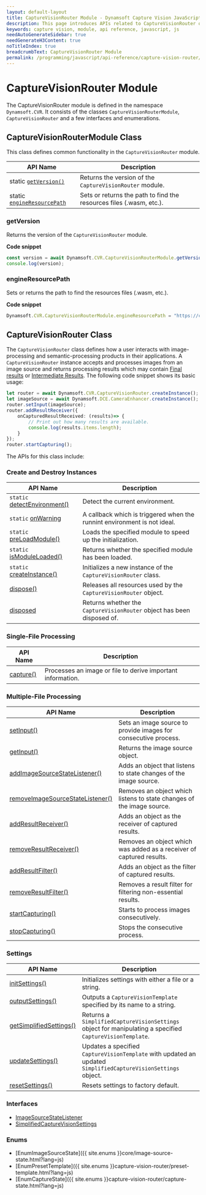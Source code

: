```yaml
---
layout: default-layout
title: CaptureVisionRouter Module - Dynamsoft Capture Vision JavaScript Edition API
description: This page introduces APIs related to CaptureVisionRouter of Dynamsoft Capture Vision JavaScript Edition as a module.
keywords: capture vision, module, api reference, javascript, js
needAutoGenerateSidebar: true
needGenerateH3Content: true
noTitleIndex: true
breadcrumbText: CaptureVisionRouter Module
permalink: /programming/javascript/api-reference/capture-vision-router/capture-vision-router-module.html
---
```


# CaptureVisionRouter Module

The CaptureVisionRouter module is defined in the namespace `Dynamsoft.CVR`. It consists of the classes `CaptureVisionRouterModule`, `CaptureVisionRouter` and a few interfaces and enumerations.

## CaptureVisionRouterModule Class

This class defines common functionality in the `CaptureVisionRouter` module.

| API Name                                           | Description                                                         |
| -------------------------------------------------- | ------------------------------------------------------------------- |
| static [`getVersion()`](#getversion)               | Returns the version of the `CaptureVisionRouter` module.            |
| static [`engineResourcePath`](#engineresourcepath) | Sets or returns the path to find the resources files (.wasm, etc.). |

### getVersion

Returns the version of the `CaptureVisionRouter` module.

**Code snippet**

```javascript
const version = await Dynamsoft.CVR.CaptureVisionRouterModule.getVersion();
console.log(version);
```

### engineResourcePath

Sets or returns the path to find the resources files (.wasm, etc.).

**Code snippet**

```javascript
Dynamsoft.CVR.CaptureVisionRouterModule.engineResourcePath = "https://cdn.jsdelivr.net/npm/dynamsoft-capture-vision-router@2.0.11/dist/";
```

## CaptureVisionRouter Class

The `CaptureVisionRouter` class defines how a user interacts with image-processing and semantic-processing products in their applications. A `CaptureVisionRouter` instance accepts and processes images from an image source and returns processing results which may contain [Final results]({{site.architecture}}output.html#final-results?lang=js) or [Intermediate Results]({{site.architecture}}output.html#intermediate-results?lang=js). The following code snippet shows its basic usage:

```typescript
let router = await Dynamsoft.CVR.CaptureVisionRouter.createInstance();
let imageSource = await Dynamsoft.DCE.CameraEnhancer.createInstance();
router.setInput(imageSource);
router.addResultReceiver({
    onCapturedResultReceived: (results)=> {
        // Print out how many results are available.
        console.log(results.items.length);
    }
});
router.startCapturing();
```

The APIs for this class include:

### Create and Destroy Instances

| API Name                                                           | Description                                                              |
| ------------------------------------------------------------------ | ------------------------------------------------------------------------ |
| `static` [detectEnvironment()](./instantiate.md#detectenvironment) | Detect the current environment.                                          |
| `static` [onWarning](./instantiate.md#onwarning)                   | A callback which is triggered when the runnint environment is not ideal. |
| `static` [preLoadModule()](./instantiate.md#preloadmodule)         | Loads the specified module to speed up the initialization.               |
| `static` [isModuleLoaded()](./instantiate.md#ismoduleloaded)       | Returns whether the specified module has been loaded.                    |
| `static` [createInstance()](./instantiate.md#createinstance)       | Initializes a new instance of the `CaptureVisionRouter` class.           |
| [dispose()](./instantiate.md#dispose)                              | Releases all resources used by the `CaptureVisionRouter` object.         |
| [disposed](./instantiate.md#disposed)                              | Returns whether the `CaptureVisionRouter` object has been disposed of.   |

### Single-File Processing

| API Name                                         | Description                                                 |
| ------------------------------------------------ | ----------------------------------------------------------- |
| [capture()](./single-file-processing.md#capture) | Processes an image or file to derive important information. |

### Multiple-File Processing

| API Name                                                                                         | Description                                                           |
| ------------------------------------------------------------------------------------------------ | --------------------------------------------------------------------- |
| [setInput()](./multiple-file-processing.md#setinput)                                             | Sets an image source to provide images for consecutive process.       |
| [getInput()](./multiple-file-processing.md#getinput)                                             | Returns the image source object.                                      |
| [addImageSourceStateListener()](./multiple-file-processing.md#addimagesourcestatelistener)       | Adds an object that listens to state changes of the image source.     |
| [removeImageSourceStateListener()](./multiple-file-processing.md#removeimagesourcestatelistener) | Removes an object which listens to state changes of the image source. |
| [addResultReceiver()](./multiple-file-processing.md#addresultreceiver)                           | Adds an object as the receiver of captured results.                   |
| [removeResultReceiver()](./multiple-file-processing.md#removeresultreceiver)                     | Removes an object which was added as a receiver of captured results.  |
| [addResultFilter()](./multiple-file-processing.md#addresultfilter)                               | Adds an object as the filter of captured results.                     |
| [removeResultFilter()](./multiple-file-processing.md#removeresultfilter)                         | Removes a result filter for filtering non-essential results.          |
| [startCapturing()](./multiple-file-processing.md#startcapturing)                                 | Starts to process images consecutively.                               |
| [stopCapturing()](./multiple-file-processing.md#stopcapturing)                                   | Stops the consecutive process.                                        |

### Settings

| API Name                                                       | Description                                                                                                   |
| -------------------------------------------------------------- | ------------------------------------------------------------------------------------------------------------- |
| [initSettings()](./settings.md#initsettings)                   | Initializes settings with either a file or a string.                                                          |
| [outputSettings()](./settings.md#outputsettings)               | Outputs a `CaptureVisionTemplate` specified by its name to a string.                                          |
| [getSimplifiedSettings()](./settings.md#getsimplifiedsettings) | Returns a `SimplifiedCaptureVisionSettings` object for manipulating a specified `CaptureVisionTemplate`.      |
| [updateSettings()](./settings.md#updatesettings)               | Updates a specified `CaptureVisionTemplate` with updated an updated `SimplifiedCaptureVisionSettings` object. |
| [resetSettings()](./settings.md#resetsettings)                 | Resets settings to factory default.                                                                           |

<!--
### Intermediate Result

| API Name                                                                                | Description                                    |
| --------------------------------------------------------------------------------------- | ---------------------------------------------- |
| [getIntermediateResultManager()](./intermediate-result.md#getintermediateresultmanager) | Returns an `IntermediateResultManager` object. |
-->
### Interfaces

* [ImageSourceStateListener](./interfaces/image-source-state-listener.md)
* [SimplifiedCaptureVisionSettings](./interfaces/simplified-capture-vision-settings.md)

### Enums

* [EnumImageSourceState]({{ site.enums }}core/image-source-state.html?lang=js)
* [EnumPresetTemplate]({{ site.enums }}capture-vision-router/preset-template.html?lang=js)
* [EnumCaptureState]({{ site.enums }}capture-vision-router/capture-state.html?lang=js)
